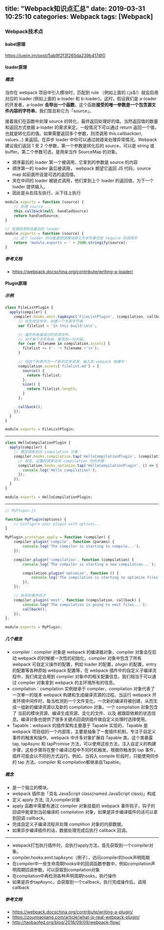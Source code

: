 title: "Webpack知识点汇总"
date: 2019-03-31 10:25:10
categories: Webpack
tags: [Webpack]
---

### Webpack技术点

#### babel原理
https://juejin.im/post/5ab9f2f3f265da239b4174f0

#### loader原理
##### 概念
当你在 webpack 项目中引入模块时，匹配到 rule （例如上面的 /\.js$/）就会启用对应的 loader (例如上面的 a-loader 和 b-loader)。这时，假设我们是 a-loader 的开发者，a-loader **会导出一个函数**，这个函数**接受的唯一参数是一个包含源文件内容的字符串**。我们暂且称它为「source」。

接着我们在函数中处理 source 的转化，最终返回处理好的值。当然返回值的数量和返回方式依据 a-loader 的需求来定。一般情况下可以通过 return 返回一个值，也就是转化后的值。如果需要返回多个参数，则须调用 this.callback(err, values...) 来返回。在异步 loader 中你可以通过抛错来处理异常情况。Webpack 建议我们返回 1 至 2 个参数，第一个参数是转化后的 source，可以是 string 或 buffer。第二个参数可选，是用来当作 SourceMap 的对象。

* 顺序最后的 loader 第一个被调用，它拿到的参数是 source 的内容
* 顺序第一的 loader 最后被调用， webpack 期望它返回 JS 代码，source map 如前面所说是可选的返回值。
* 夹在中间的 loader 被链式调用，他们拿到上个 loader 的返回值，为下一个 loader 提供输入。
* 因此是从右往左执行，从下往上执行

```javascript
module.exports = function (source) {
    // 处理 source ...
    this.callback(null, handledSource)
    return handledSource;
}

// 处理顺序排在最后的 loader
module.exports = function (source) {
    // 这个 loader 的功能是把源模块转化为字符串交给 require 的调用方
    return 'module.exports = ' + JSON.stringify(source);
}
```

##### 参考文档
* https://webpack.docschina.org/contribute/writing-a-loader/

#### Plugin原理
##### 示例

```javascript
class FileListPlugin {
  apply(compiler) {
    compiler.hooks.emit.tapAsync('FileListPlugin', (compilation, callback) => {
      // 在生成文件中，创建一个头部字符串：
      var filelist = 'In this build:\n\n';

      // 遍历所有编译过的资源文件，
      // 对于每个文件名称，都添加一行内容。
      for (var filename in compilation.assets) {
        filelist += ('- '+ filename +'\n');
      }

      // 将这个列表作为一个新的文件资源，插入到 webpack 构建中：
      compilation.assets['filelist.md'] = {
        source() {
          return filelist;
        },
        size() {
          return filelist.length;
        }
      };

      callback();
    });
  }
}

module.exports = FileListPlugin;
```

-------

```javascript
class HelloCompilationPlugin {
  apply(compiler) {
    // 置回调来访问 compilation 对象：
    compiler.hooks.compilation.tap('HelloCompilationPlugin', (compilation) => {
      // 现在，设置回调来访问 compilation 中的步骤：
      compilation.hooks.optimize.tap('HelloCompilationPlugin', () => {
        console.log('Hello compilation!');
      });
    });
  }
}

module.exports = HelloCompilationPlugin;
```

-------

```javascript
// MyPlugin.js

function MyPlugin(options) {
    // Configure your plugin with options...
}

MyPlugin.prototype.apply = function (compiler) {
    compiler.plugin('compile', function (params) {
        console.log('The compiler is starting to compile...');
    });

    compiler.plugin('compilation', function (compilation) {
        console.log('The compiler is starting a new compilation...');

        compilation.plugin('optimize', function () {
            console.log('The compilation is starting to optimize files...');
        });
    });

    // 异步的事件钩子
    compiler.plugin('emit', function (compilation, callback) {
        console.log('The compilation is going to emit files...');
        callback();
    });
};

module.exports = MyPlugin;
```

##### 几个概念

* compiler：compiler 对象是 webpack 的编译器对象，compiler 对象会在启动 webpack 的时候被一次性的初始化，compiler 对象中包含了所有 webpack 可自定义操作的配置，例如 loader 的配置，plugin 的配置，entry 的配置等各种原始 webpack 配置等，在 webpack 插件中的自定义子编译流程中，我们肯定会用到 compiler 对象中的相关配置信息，我们相当于可以通过 compiler 对象拿到 webpack 的主环境所有的信息。
* compilation：compilation 实例继承于 compiler，compilation 对象代表了一次单一的版本 webpack 构建和生成编译资源的过程。当运行 webpack 开发环境中间件时，每当检测到一个文件变化，一次新的编译将被创建，从而生成一组新的编译资源以及新的 compilation 对象。一个 compilation 对象包含了 当前的模块资源、编译生成资源、变化的文件、以及 被跟踪依赖的状态信息。编译对象也提供了很多关键点回调供插件做自定义处理时选择使用。
* Tapable：webpack 的插件架构主要基于 Tapable 实现的，Tapable 是 webpack 项目组的一个内部库，主要是抽象了一套插件机制，专注于自定义事件的触发和操作。webpack 中许多对象扩展自 Tapable 类。这个类暴露 tap, tapAsync 和 tapPromise 方法，可以使用这些方法，注入自定义的构建步骤，这些步骤将在整个编译过程中不同时机触发。根据你触发到 tap 事件，插件可能会以不同的方式运行。例如，当钩入 compile 阶段时，只能使用同步的 tap 方法。compiler 和 compilation都继承自Tapable。

##### 概念
* 是一个独立的模块。
* webpack 插件由「具名 JavaScript class(named JavaScript class)」构成
* 定义 apply 方法, 注入compiler对象
* apply 函数中需要有通过 compiler 对象挂载的 webpack 事件钩子，钩子的回调中能拿到当前编译的 compilation 对象，如果是异步编译插件的话可以拿到回调 callback。
* 完成自定义子编译流程并处理 complition 对象的内部数据。
* 如果异步编译插件的话，数据处理完成后执行 callback 回调。

-----------

* webpack打包执行插件时，会执行apply方法，首先获取到一个compiler对象。
* compiler.hooks.emit.tapAsync（例子），访问compiler的hook声明周期
* 在compiler中一些生命周期hooks中的回调函数参数中，例如compilation声明周期回调参数，可以获取到compilation对象
* 在compilation中再检测各种声明周期hooks，执行操作
* 如果是异步tapAsync，会获取到一个callback，执行完成操作后，调用callback

##### 参考文档
* https://webpack.docschina.org/contribute/writing-a-plugin/
* https://zoumiaojiang.com/article/what-is-real-webpack-plugin/
* http://taobaofed.org/blog/2016/09/09/webpack-flow/

